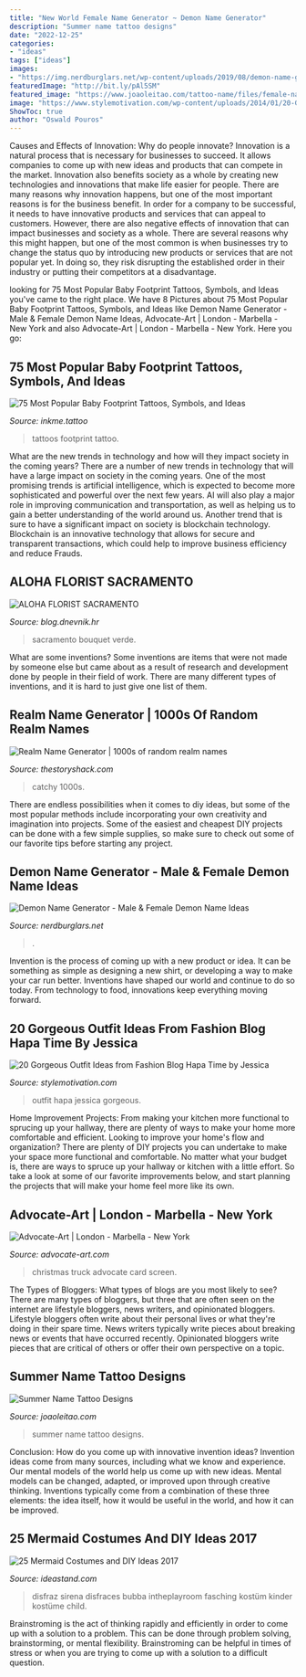 ```yaml
---
title: "New World Female Name Generator ~ Demon Name Generator"
description: "Summer name tattoo designs"
date: "2022-12-25"
categories:
- "ideas"
tags: ["ideas"]
images:
- "https://img.nerdburglars.net/wp-content/uploads/2019/08/demon-name-generator-1.jpg"
featuredImage: "http://bit.ly/pAl5SM"
featured_image: "https://www.joaoleitao.com/tattoo-name/files/female-names4/tattoo-design-name-summer-22.png"
image: "https://www.stylemotivation.com/wp-content/uploads/2014/01/20-Gorgeous-Outfit-Ideas-from-Fashion-Blog-Hapa-Time-by-Jessica-15-620x926.jpg"
ShowToc: true
author: "Oswald Pouros"
---
```



Causes and Effects of Innovation: Why do people innovate?
Innovation is a natural process that is necessary for businesses to succeed. It allows companies to come up with new ideas and products that can compete in the market. Innovation also benefits society as a whole by creating new technologies and innovations that make life easier for people. There are many reasons why innovation happens, but one of the most important reasons is for the business benefit. In order for a company to be successful, it needs to have innovative products and services that can appeal to customers. However, there are also negative effects of innovation that can impact businesses and society as a whole. There are several reasons why this might happen, but one of the most common is when businesses try to change the status quo by introducing new products or services that are not popular yet. In doing so, they risk disrupting the established order in their industry or putting their competitors at a disadvantage.

	

		
looking for 75 Most Popular Baby Footprint Tattoos, Symbols, and Ideas you've came to the right place. We have 8 Pictures about 75 Most Popular Baby Footprint Tattoos, Symbols, and Ideas like Demon Name Generator - Male &amp; Female Demon Name Ideas, Advocate-Art | London - Marbella - New York and also Advocate-Art | London - Marbella - New York. Here you go:
		
    
## 75 Most Popular Baby Footprint Tattoos, Symbols, And Ideas

<img loading=lazy src="https://www.inkme.tattoo/wp-content/uploads/2020/02/baby-footprint-tattoos-inkme73.jpg" onerror="this.onerror=null;this.src='https://tse4.mm.bing.net/th?id=OIP.WRTo6iKySQE5bhJbDhAISQHaHa&amp;pid=15.1';" alt="75 Most Popular Baby Footprint Tattoos, Symbols, and Ideas">

_Source: inkme.tattoo_

>tattoos footprint tattoo. 

	

What are the new trends in technology and how will they impact society in the coming years?
There are a number of new trends in technology that will have a large impact on society in the coming years. One of the most promising trends is artificial intelligence, which is expected to become more sophisticated and powerful over the next few years. AI will also play a major role in improving communication and transportation, as well as helping us to gain a better understanding of the world around us. Another trend that is sure to have a significant impact on society is blockchain technology. Blockchain is an innovative technology that allows for secure and transparent transactions, which could help to improve business efficiency and reduce Frauds.

    
## ALOHA FLORIST SACRAMENTO

<img loading=lazy src="http://bit.ly/pAl5SM" onerror="this.onerror=null;this.src='https://tse2.mm.bing.net/th?id=OIP.lycazRfQW6FxEP2T95zNpQHaE8&amp;pid=15.1';" alt="ALOHA FLORIST SACRAMENTO">

_Source: blog.dnevnik.hr_

>sacramento bouquet verde. 

	

What are some inventions?
Some inventions are items that were not made by someone else but came about as a result of research and development done by people in their field of work. There are many different types of inventions, and it is hard to just give one list of them.

    
## Realm Name Generator | 1000s Of Random Realm Names

<img loading=lazy src="https://cdn.glitch.com/9322a585-38f1-4b3e-a05b-deda204323d6/realm-name-generator.png" onerror="this.onerror=null;this.src='https://tse2.mm.bing.net/th?id=OIP.4ZwbRMrRj-neVGgUJmaJtQHaLH&amp;pid=15.1';" alt="Realm Name Generator | 1000s of random realm names">

_Source: thestoryshack.com_

>catchy 1000s. 

	

There are endless possibilities when it comes to diy ideas, but some of the most popular methods include incorporating your own creativity and imagination into projects. Some of the easiest and cheapest DIY projects can be done with a few simple supplies, so make sure to check out some of our favorite tips before starting any project.

    
## Demon Name Generator - Male &amp; Female Demon Name Ideas

<img loading=lazy src="https://img.nerdburglars.net/wp-content/uploads/2019/08/demon-name-generator-1.jpg" onerror="this.onerror=null;this.src='https://tse3.mm.bing.net/th?id=OIP.nPznqvcCOrvqAeUvfufhkAHaDo&amp;pid=15.1';" alt="Demon Name Generator - Male &amp; Female Demon Name Ideas">

_Source: nerdburglars.net_

>. 

	

Invention is the process of coming up with a new product or idea. It can be something as simple as designing a new shirt, or developing a way to make your car run better. Inventions have shaped our world and continue to do so today. From technology to food, innovations keep everything moving forward.

    
## 20 Gorgeous Outfit Ideas From Fashion Blog Hapa Time By Jessica

<img loading=lazy src="https://www.stylemotivation.com/wp-content/uploads/2014/01/20-Gorgeous-Outfit-Ideas-from-Fashion-Blog-Hapa-Time-by-Jessica-15-620x926.jpg" onerror="this.onerror=null;this.src='https://tse1.mm.bing.net/th?id=OIP.MqbsIE0jpT-jEXsbUMf4qgHaLD&amp;pid=15.1';" alt="20 Gorgeous Outfit Ideas from Fashion Blog Hapa Time by Jessica">

_Source: stylemotivation.com_

>outfit hapa jessica gorgeous. 

	

Home Improvement Projects: From making your kitchen more functional to sprucing up your hallway, there are plenty of ways to make your home more comfortable and efficient.
Looking to improve your home's flow and organization? There are plenty of DIY projects you can undertake to make your space more functional and comfortable. No matter what your budget is, there are ways to spruce up your hallway or kitchen with a little effort. So take a look at some of our favorite improvements below, and start planning the projects that will make your home feel more like its own.

    
## Advocate-Art | London - Marbella - New York

<img loading=lazy src="https://www.advocate-art.com/system/ART/Modules/Application/Images/Image/images/000/021/838/artistique_half/LA166755.jpg?96cab765a6e2078c5fad274d5bf3848e3e09f844885fb7227657897e54bea7b6" onerror="this.onerror=null;this.src='https://tse1.mm.bing.net/th?id=OIP.uQGm9Prcxigu-0nQ6ttTDwHaKX&amp;pid=15.1';" alt="Advocate-Art | London - Marbella - New York">

_Source: advocate-art.com_

>christmas truck advocate card screen. 

	

The Types of Bloggers: What types of blogs are you most likely to see?
There are many types of bloggers, but three that are often seen on the internet are lifestyle bloggers, news writers, and opinionated bloggers. Lifestyle bloggers often write about their personal lives or what they're doing in their spare time. News writers typically write pieces about breaking news or events that have occurred recently. Opinionated bloggers write pieces that are critical of others or offer their own perspective on a topic.

    
## Summer Name Tattoo Designs

<img loading=lazy src="https://www.joaoleitao.com/tattoo-name/files/female-names4/tattoo-design-name-summer-22.png" onerror="this.onerror=null;this.src='https://tse4.mm.bing.net/th?id=OIP.Z2XFj1jkWqRnUIUZ9GHqlAHaEO&amp;pid=15.1';" alt="Summer Name Tattoo Designs">

_Source: joaoleitao.com_

>summer name tattoo designs. 

	

Conclusion: How do you come up with innovative invention ideas?
Invention ideas come from many sources, including what we know and experience. Our mental models of the world help us come up with new ideas. Mental models can be changed, adapted, or improved upon through creative thinking. Inventions typically come from a combination of these three elements: the idea itself, how it would be useful in the world, and how it can be improved.

    
## 25 Mermaid Costumes And DIY Ideas 2017

<img loading=lazy src="https://ideastand.com/wp-content/uploads/2017/09/mermaid-costume-diy/21-mermaid-costume-diy-ideas-tutorials.jpg" onerror="this.onerror=null;this.src='https://tse1.mm.bing.net/th?id=OIP.b7BuucAy66qAq7JPP1gC-AHaNF&amp;pid=15.1';" alt="25 Mermaid Costumes and DIY Ideas 2017">

_Source: ideastand.com_

>disfraz sirena disfraces bubba intheplayroom fasching kostüm kinder kostüme child. 

	

Brainstroming is the act of thinking rapidly and efficiently in order to come up with a solution to a problem. This can be done through problem solving, brainstorming, or mental flexibility. Brainstroming can be helpful in times of stress or when you are trying to come up with a solution to a difficult question.


